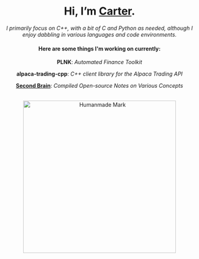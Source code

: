 <div align="center">
<h1>Hi, I’m <a href='https://carterfaceysmith.tech'>Carter</a>.</h1>
<i>I primarily focus on C++, with a bit of C and Python as needed, although I enjoy dabbling in various languages and code environments.</i><br>
<h4>Here are some things I'm working on currently:</h4>
<p><b>PLNK</b>: <i>Automated Finance Toolkit</i></p>
<p><b>alpaca-trading-cpp</b>: <i>C++ client library for the Alpaca Trading API</i></p>
<p><b><a href='https://github.com/CarterFaceySmith/SecondBrain'>Second Brain</a></b>: <i>Compiled Open-source Notes on Various Concepts</i></p><br>
<img src="https://github.com/user-attachments/assets/41a78936-7827-4871-b8b9-675b09f42d19" alt="Humanmade Mark" width="400"/>
</div>
